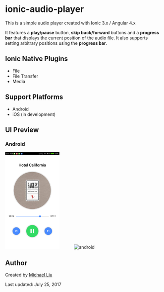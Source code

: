 # ionic-audio-player

This is a simple audio player created with Ionic 3.x / Angular 4.x

It features a **play/pause** button, **skip back/forward** buttons and a **progress bar** that displays the current position of the audio file. It also supports setting arbitrary positions using the **progress bar**.

## Ionic Native Plugins

- File
- File Transfer
- Media

## Support Platforms

- Android
- iOS (in development)

## UI Preview

### Android

<img width="175" alt="android" src="preview/interface/android.png">
&nbsp;&nbsp;&nbsp;&nbsp;&nbsp;&nbsp;&nbsp;&nbsp;&nbsp;&nbsp;
<img width="175" alt="android" src="preview/demo/android.gif">

## Author

Created by [Michael Liu](https://lxieyang.github.io)

Last updated: July 25, 2017


